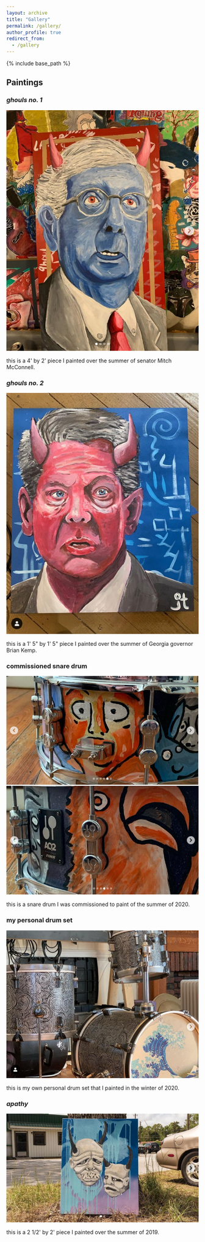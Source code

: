 ```yaml
---
layout: archive
title: "Gallery"
permalink: /gallery/
author_profile: true
redirect_from:
  - /gallery
---
```


{% include base_path %}


## Paintings

### *ghouls no. 1*
![Editing a markdown file for a talk](/images/mitchMcConnell.png)

this is a 4' by 2' piece I painted over the summer of senator Mitch McConnell.

### *ghouls no. 2*
![Editing a markdown file for a talk](/images/brianKemp.png)

this is a 1' 5" by 1' 5" piece I painted over the summer of Georgia governor Brian Kemp.

### commissioned snare drum
![Editing a markdown file for a talk](/images/drumJakeLiddy.png)
![Editing a markdown file for a talk](/images/drumJakeLiddy2.png)

this is a snare drum  I was commissioned to paint of the summer of 2020.

### my personal drum set
![Editing a markdown file for a talk](/images/drumSetPainting.png)

this is my own personal drum set that I painted in the winter of 2020.

### *apathy*
![Editing a markdown file for a talk](/images/oniPainting.png)

this is a 2 1/2' by 2' piece I painted over the summer of 2019.



